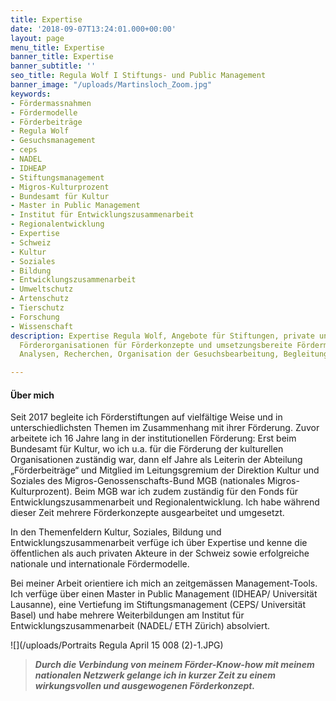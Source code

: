 ```yaml
---
title: Expertise
date: '2018-09-07T13:24:01.000+00:00'
layout: page
menu_title: Expertise
banner_title: Expertise
banner_subtitle: ''
seo_title: Regula Wolf I Stiftungs- und Public Management
banner_image: "/uploads/Martinsloch_Zoom.jpg"
keywords:
- Fördermassnahmen
- Fördermodelle
- Förderbeiträge
- Regula Wolf
- Gesuchsmanagement
- ceps
- NADEL
- IDHEAP
- Stiftungsmanagement
- Migros-Kulturprozent
- Bundesamt für Kultur
- Master in Public Management
- Institut für Entwicklungszusammenarbeit
- Regionalentwicklung
- Expertise
- Schweiz
- Kultur
- Soziales
- Bildung
- Entwicklungszusammenarbeit
- Umweltschutz
- Artenschutz
- Tierschutz
- Forschung
- Wissenschaft
description: Expertise Regula Wolf, Angebote für Stiftungen, private und öffentliche
  Förderorganisationen für Förderkonzepte und umsetzungsbereite Fördermassnahmen,
  Analysen, Recherchen, Organisation der Gesuchsbearbeitung, Begleitung der Neupositionierung

---
```

#### Über mich

Seit 2017 begleite ich Förderstiftungen auf vielfältige Weise und in unterschiedlichsten Themen im Zusammenhang mit ihrer Förderung. Zuvor arbeitete ich 16 Jahre lang in der institutionellen Förderung: Erst beim Bundesamt für Kultur, wo ich u.a. für die Förderung der kulturellen Organisationen zuständig war, dann elf Jahre als Leiterin der Abteilung „Förderbeiträge“ und Mitglied im Leitungsgremium der Direktion Kultur und Soziales des Migros-Genossenschafts-Bund MGB (nationales Migros-Kulturprozent). Beim MGB war ich zudem zuständig für den Fonds für Entwicklungszusammenarbeit und Regionalentwicklung. Ich habe während dieser Zeit mehrere Förderkonzepte ausgearbeitet und umgesetzt.

In den Themenfeldern Kultur, Soziales, Bildung und Entwicklungszusammenarbeit verfüge ich über Expertise und kenne die öffentlichen als auch privaten Akteure in der Schweiz sowie erfolgreiche nationale und internationale Fördermodelle.

Bei meiner Arbeit orientiere ich mich an zeitgemässen Management-Tools. Ich verfüge über einen Master in Public Management (IDHEAP/ Universität Lausanne), eine Vertiefung im Stiftungsmanagement (CEPS/ Universität Basel) und habe mehrere Weiterbildungen am Institut für Entwicklungszusammenarbeit (NADEL/ ETH Zürich) absolviert.

![](/uploads/Portraits Regula April 15 008 (2)-1.JPG)

> **_Durch die Verbindung von meinem Förder-Know-how mit meinem nationalen Netzwerk gelange ich in kurzer Zeit zu einem wirkungsvollen und ausgewogenen Förderkonzept._**